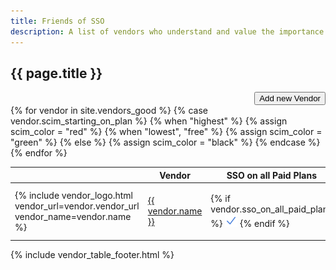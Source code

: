 ```yaml
---
title: Friends of SSO
description: A list of vendors who understand and value the importance of security.
---
```


## {{ page.title }}

<div style="text-align: right;">
  <a href="{{ site.github_url }}/issues/new?template=new-vendor.md" target="_blank"><button>Add new Vendor</button></a>
</div>

<table class="sortable">
  <thead>
    <tr>
      <th class="sorttable_nosort"></th>
      <th>Vendor</th>
      <th>SSO on all Paid Plans</th>
      <th>SSO on Free Plans</th>
      <th>SCIM starting on Plan</th>
      <th>Source</th>
      <th>Free Sign-In OAuth Providers</th>
      <th>Updated</th>
      <th class="sorttable_nosort"></th>
    </tr>
  </thead>
  <tbody>
    {% for vendor in site.vendors_good %}
      {% case vendor.scim_starting_on_plan %}
        {% when "highest" %}
          {% assign scim_color = "red" %}
        {% when "lowest", "free" %}
          {% assign scim_color = "green" %}
        {% else %}
          {% assign scim_color = "black" %}
      {% endcase %}
      <tr>
        <td class="actions">
          {% include vendor_logo.html vendor_url=vendor.vendor_url vendor_name=vendor.name %}
        </td>
        <td><a href="{{ vendor.vendor_url }}" target="_blank">{{ vendor.name }}</a></td>
        <td sorttable_customkey="{{ vendor.sso_on_all_paid_plans }}">
          {% if vendor.sso_on_all_paid_plans %}
            <img src="img/checkmark_blue.svg" width="20" height="20" alt="Yes" />
          {% endif %}
        </td>
        <td sorttable_customkey="{{ vendor.sso_on_free_plans }}">
          {% if vendor.sso_on_free_plans %}
            <img src="img/checkmark_green.svg" width="20" height="20" alt="Yes" />
          {% endif %}
        </td>
        <td style="color: {{ scim_color }}; font-weight: bold; text-align: center;">
          {{ vendor.scim_starting_on_plan }}
        </td>
        <td style="text-align: center;">
          {% include vendor_pricing_sources.html pricing_sources=vendor.sources %}
        </td>
        <td style="text-align: center;">
          {% include vendor_oauth_providers.html providers=vendor.sign_in_oauth_providers %}
        </td>
        <td>{{ vendor.updated_at }}</td>
        <td class="actions">
          {% include vendor_edit_link.html vendor_path=vendor.path vendor_name=vendor.name %}
        </td>
      </tr>
    {% endfor %}
  </tbody>
</table>

{% include vendor_table_footer.html %}